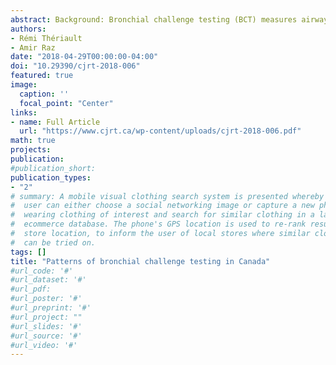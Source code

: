 ```yaml
---
abstract: Background: Bronchial challenge testing (BCT) measures airway hyperresponsiveness; asthma guidelines recommend using BCT when symptoms manifest despite normal spirometry. Improper application of these guidelines commonly results in the misdiagnosis of asthma. Yet, statistics concerning BCT remain largely obscure. The current paper addresses this gap and explores how various health variables may elucidate adherence to asthma guidelines and patterns of BCT across Canadian provinces. Methods: Using the Access to Information Act, medical financial claims for BCT (or equivalent procedures) were requested from each of the Canadian provinces and territories. Based on the available information (from provinces only), correlations between frequency of BCT claims and medical demographics (e.g., prevalence of respirologists, health expenditures) are reported. Results: Controlling for population or for people with asthma, physicians from Québec claim four times more BCT per year than those in other provinces; physicians from Alberta close to eight-fold fewer. The number of respirologists per capita and BCT per capita correlated moderately, r(132) = 0.582, p < 0.001, [95% CI 0.421, 0.716]. Excluding “outliers” (i.e., British Columbia, Alberta, and Saskatchewan) greatly strengthened this correlation, r(87) = 0.930, p < 0.001, [95% CI 0.883, 0.958]. Discussion: These findings demonstrate that provinces vary in their use of BCT. This result seems to stem, at least in part, from differences in the prevalence of respirologists. Interestingly, geographic region appears to wield a strong influence; in the correlation between number of tests and number of respirologists, physicians from Western provinces (i.e., Alberta, Saskatchewan, and British Columbia) administered fewer tests than their Eastern colleagues. Given the association between inadequate application of BCT and misdiagnosis of asthma, physicians should pay special attention to the Canadian guidelines when considering an asthma diagnosis.
authors:
- Rémi Thériault
- Amir Raz
date: "2018-04-29T00:00:00-04:00"
doi: "10.29390/cjrt-2018-006"
featured: true
image:
  caption: ''
  focal_point: "Center"
links: 
- name: Full Article
  url: "https://www.cjrt.ca/wp-content/uploads/cjrt-2018-006.pdf"
math: true
projects:
publication: 
#publication_short: 
publication_types:
- "2"
# summary: A mobile visual clothing search system is presented whereby a smart phone
#  user can either choose a social networking image or capture a new photo of a person
#  wearing clothing of interest and search for similar clothing in a large cloud-based
#  ecommerce database. The phone's GPS location is used to re-rank results by retail
#  store location, to inform the user of local stores where similar clothing items
#  can be tried on.
tags: []
title: "Patterns of bronchial challenge testing in Canada"
#url_code: '#'
#url_dataset: '#'
#url_pdf: 
#url_poster: '#'
#url_preprint: '#'
#url_project: ""
#url_slides: '#'
#url_source: '#'
#url_video: '#'
---
```


